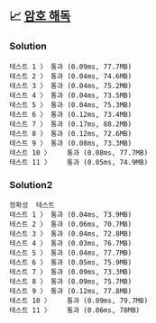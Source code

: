 ## 📈 [암호 해독](https://school.programmers.co.kr/learn/courses/30/lessons/120892)

### Solution

```text
테스트 1 〉	통과 (0.09ms, 77.7MB)
테스트 2 〉	통과 (0.04ms, 74.6MB)
테스트 3 〉	통과 (0.04ms, 75.2MB)
테스트 4 〉	통과 (0.04ms, 73.5MB)
테스트 5 〉	통과 (0.04ms, 75.3MB)
테스트 6 〉	통과 (0.12ms, 73.4MB)
테스트 7 〉	통과 (0.17ms, 88.2MB)
테스트 8 〉	통과 (0.12ms, 72.6MB)
테스트 9 〉	통과 (0.08ms, 73.3MB)
테스트 10 〉	통과 (0.08ms, 77.7MB)
테스트 11 〉	통과 (0.05ms, 74.9MB)
```

### Solution2

```text
정확성  테스트
테스트 1 〉	통과 (0.04ms, 73.9MB)
테스트 2 〉	통과 (0.06ms, 70.7MB)
테스트 3 〉	통과 (0.04ms, 72.8MB)
테스트 4 〉	통과 (0.03ms, 76.7MB)
테스트 5 〉	통과 (0.04ms, 77.7MB)
테스트 6 〉	통과 (0.05ms, 75.9MB)
테스트 7 〉	통과 (0.09ms, 73.3MB)
테스트 8 〉	통과 (0.09ms, 75.7MB)
테스트 9 〉	통과 (0.12ms, 77.8MB)
테스트 10 〉	통과 (0.09ms, 79.7MB)
테스트 11 〉	통과 (0.06ms, 78MB)
```